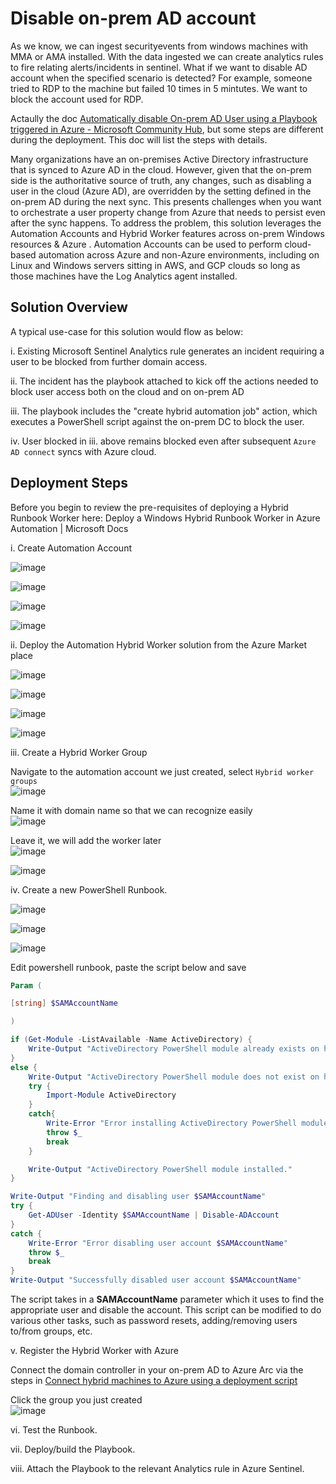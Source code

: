 # Disable on-prem AD account

As we know, we can ingest securityevents from windows machines with MMA or AMA installed. With the data ingested we can create analytics rules to fire relating alerts/incidents in sentinel. What if we want to disable AD account when the specified scenario is detected? For example, someone tried to RDP to the machine but failed 10 times in 5 mintutes. We want to block the account used for RDP.

Actaully the doc [Automatically disable On-prem AD User using a Playbook triggered in Azure - Microsoft Community Hub](https://techcommunity.microsoft.com/t5/microsoft-sentinel-blog/automatically-disable-on-prem-ad-user-using-a-playbook-triggered/ba-p/2098272), but some steps are different during the deployment. This doc will list the steps with details.


Many organizations have an on-premises Active Directory infrastructure that is synced to Azure AD in the cloud. However, given that the on-prem side is the authoritative source of truth, any changes, such as disabling a user in the cloud (Azure AD), are overridden by the setting defined in the on-prem AD during the next sync. This presents challenges when you want to orchestrate a user property change from Azure that needs to persist even after the sync happens.  To address the problem, this solution leverages the Automation Accounts and Hybrid Worker features across on-prem Windows resources & Azure . Automation Accounts can be used to perform cloud-based automation across Azure and non-Azure environments, including on Linux and Windows servers sitting in AWS, and GCP clouds so long as those machines have the Log Analytics agent installed.


## Solution Overview

A typical use-case for this solution would flow as below:

i. Existing Microsoft Sentinel Analytics rule generates an incident requiring a user to be blocked from further domain access.

ii. The incident has the playbook attached to kick off the actions needed to block user access both on the cloud and on on-prem AD 

iii. The playbook includes the "create hybrid automation job" action, which executes a PowerShell script against the on-prem DC to block the user. 

iv. User blocked in iii. above remains blocked even after subsequent `Azure AD connect` syncs with Azure cloud.


## Deployment Steps 

Before you begin to review the pre-requisites of deploying a Hybrid Runbook Worker here: Deploy a Windows Hybrid Runbook Worker in Azure Automation | Microsoft Docs

i. Create Automation Account

![image](https://github.com/guguji666666/GJS-Sentinel-Tips/assets/96930989/15b62a40-fe22-48de-9386-adddb44adfa8)

![image](https://github.com/guguji666666/GJS-Sentinel-Tips/assets/96930989/7a71ea31-11fc-47ff-9771-0dbe105cc406)

![image](https://github.com/guguji666666/GJS-Sentinel-Tips/assets/96930989/2b68cf1f-1f1e-4b4c-b3a2-9323989459a1)

![image](https://github.com/guguji666666/GJS-Sentinel-Tips/assets/96930989/a895d981-a920-4b3e-ae08-0ecd5c3551d2)


ii. Deploy the Automation Hybrid Worker solution from the Azure Market place

![image](https://github.com/guguji666666/GJS-Sentinel-Tips/assets/96930989/cdb8e973-b891-4dd4-a2e5-a42666d4bb78)

![image](https://github.com/guguji666666/GJS-Sentinel-Tips/assets/96930989/0b650527-7350-4c00-94aa-7aa0a16f6e26)

![image](https://github.com/guguji666666/GJS-Sentinel-Tips/assets/96930989/28a49c62-17be-49a8-acd6-1098494a666c)

![image](https://github.com/guguji666666/GJS-Sentinel-Tips/assets/96930989/6d81c4b5-cc6e-4cfc-842d-9944a4bfd6c1)


iii. Create a Hybrid Worker Group

Navigate to the automation account we just created, select `Hybrid worker groups` <br>
![image](https://github.com/guguji666666/GJS-Sentinel-Tips/assets/96930989/bcc06d0d-854f-416c-bea4-00d6b46a8912)

Name it with domain name so that we can recognize easily <br>
![image](https://github.com/guguji666666/GJS-Sentinel-Tips/assets/96930989/fab1bc98-f8e3-4a4e-a665-949cf661f958)

Leave it, we will add the worker later <br>
![image](https://github.com/guguji666666/GJS-Sentinel-Tips/assets/96930989/333016c4-f688-4c0f-a21d-8bfefff687d1)

![image](https://github.com/guguji666666/GJS-Sentinel-Tips/assets/96930989/5b2cb77e-f620-499d-aabe-fe29a7858a3d)


iv. Create a new PowerShell Runbook.

![image](https://github.com/guguji666666/GJS-Sentinel-Tips/assets/96930989/4488923e-5174-4494-94d2-3c4fbe31f198)

![image](https://github.com/guguji666666/GJS-Sentinel-Tips/assets/96930989/c8307427-74c5-4bd7-900a-279b867e6d7a)

![image](https://github.com/guguji666666/GJS-Sentinel-Tips/assets/96930989/0ca1c073-75e4-4731-ad01-30d4fa4720a3)

Edit powershell runbook, paste the script below and save <br>
```powershell
Param (

[string] $SAMAccountName

)

if (Get-Module -ListAvailable -Name ActiveDirectory) {
    Write-Output "ActiveDirectory PowerShell module already exists on host."
} 
else {
    Write-Output "ActiveDirectory PowerShell module does not exist on host. Installing..."
    try {
        Import-Module ActiveDirectory
    }
    catch{
        Write-Error "Error installing ActiveDirectory PowerShell module."
        throw $_
        break
    }

    Write-Output "ActiveDirectory PowerShell module installed."
}

Write-Output "Finding and disabling user $SAMAccountName"
try {
    Get-ADUser -Identity $SAMAccountName | Disable-ADAccount
}
catch {
    Write-Error "Error disabling user account $SAMAccountName"
    throw $_
    break
}
Write-Output "Successfully disabled user account $SAMAccountName"
```

The script takes in a **SAMAccountName** parameter which it uses to find the appropriate user and disable the account. This script can be modified to do various other tasks, such as password resets, adding/removing users to/from groups, etc.

v. Register the Hybrid Worker with Azure

Connect the domain controller in your on-prem AD to Azure Arc via the steps in [Connect hybrid machines to Azure using a deployment script](https://learn.microsoft.com/en-us/azure/azure-arc/servers/onboard-portal#generate-the-installation-script-from-the-azure-portal)



Click the group you just created <br>
![image](https://github.com/guguji666666/GJS-Sentinel-Tips/assets/96930989/cc0666b5-019f-4d90-9ca5-8d74add1c6a4)





vi. Test the Runbook.

vii. Deploy/build the Playbook.

viii. Attach the Playbook to the relevant Analytics rule in Azure Sentinel.
